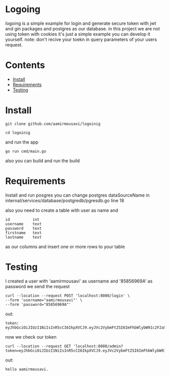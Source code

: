 # Logoing
logoing is a simple example for login and generate secure token with jwt and gin packages and postgres as our database.
in this project we are not using token with cookies it's just a simple example you can develop it yourself.
note: don't recive your toekn in query parameters of your users request.


# Contents
- [Install](#install)
- [Requirements](#requirements)
- [Testing](#testing)

# Install

```
git clone github.com/aamirmousavi/logoinig
```
```
cd logoinig
```
and run the app
```
go run cmd/main.go
```
also you can build and run the build

# Requirements

Install and run posgres 
you can change postgres dataSourceName in internal/services/database/postgredb/pgresdb.go line 18

also you need to create a table with user as name and
```
id          int
username    text
password    text
firstname   text
lastname    text
```
as our columns
and insert one or more rows to your table
# Testing
I created a user with 'aamirmousavi' as username and '85856969A' as password
we send the request
```
curl --location --request POST 'localhost:8080/login' \
--form 'username="aamirmousavi"' \
--form 'password="85856969A"'
```
out:
```
token: eyJhbGciOiJIUzI1NiIsInR5cCI6IkpXVCJ9.eyJVc2VybmFtZSI6ImFhbWlybW91c2F2aSIsImV4cCI6MTY1MjQ4MzMwMH0.oE5qtBNzoOHOdG8NrjUbjQ4_I8dMuM9AGBHQbRD3jJs
```
now we check our token
```
curl --location --request GET 'localhost:8080/admin?token=eyJhbGciOiJIUzI1NiIsInR5cCI6IkpXVCJ9.eyJVc2VybmFtZSI6ImFhbWlybW91c2F2aSIsImV4cCI6MTY1MjQ4MzMwMH0.oE5qtBNzoOHOdG8NrjUbjQ4_I8dMuM9AGBHQbRD3jJs'
```
out:
```
hello aamirmousavi.
```